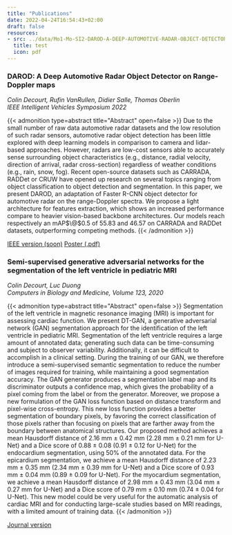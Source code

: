 ```yaml
---
title: "Publications"
date: 2022-04-24T16:54:43+02:00
draft: false
resources:
- src: ../data/Mo1-Mo-SI2-DAROD-A-DEEP-AUTOMOTIVE-RADAR-OBJECT-DETECTOR-ON-RANGE-DOPPLER-MAPS.pdf
  title: test
  icon: pdf
---
```


### DAROD: A Deep Automotive Radar Object Detector on Range-Doppler maps
*Colin Decourt, Rufin VanRullen, Didier Salle, Thomas Oberlin*  
*IEEE Intelligent Vehicles Symposium 2022*

{{< admonition type=abstract title="Abstract" open=false >}}
Due to the small number of raw data automotive radar datasets and the low resolution of such radar sensors, automotive radar object detection has been little explored with deep learning models in comparison to camera and lidar-based approaches. However, radars are low-cost sensors able to accurately sense surrounding object characteristics (e.g., distance, radial velocity, direction of arrival, radar cross-section) regardless of weather conditions (e.g., rain, snow, fog). Recent open-source datasets such as CARRADA, RADDet or CRUW have opened up research on several topics ranging from object classification to object detection and segmentation. In this paper, we present DAROD, an adaptation of Faster R-CNN object detector for automotive radar on the range-Doppler spectra. We propose a light architecture for features extraction, which shows an increased performance compare to heavier vision-based backbone architectures. Our models reach respectively an mAP$\@$0.5 of 55.83 and 46.57 on CARRADA and RADDet datasets, outperforming competing methods. 
{{< /admonition >}}

[IEEE version (soon)](#) [Poster (.pdf)](/pdf/poster_IV22_decourt_darod.pdf)

### Semi-supervised generative adversarial networks for the segmentation of the left ventricle in pediatric MRI  
*Colin Decourt, Luc Duong*  
*Computers in Biology and Medicine, Volume 123, 2020*

{{< admonition type=abstract title="Abstract" open=false >}}
Segmentation of the left ventricle in magnetic resonance imaging (MRI) is important for assessing cardiac function. We present DT-GAN, a generative adversarial network (GAN) segmentation approach for the identification of the left ventricle in pediatric MRI. Segmentation of the left ventricle requires a large amount of annotated data; generating such data can be time-consuming and subject to observer variability. Additionally, it can be difficult to accomplish in a clinical setting. During the training of our GAN, we therefore introduce a semi-supervised semantic segmentation to reduce the number of images required for training, while maintaining a good segmentation accuracy. The GAN generator produces a segmentation label map and its discriminator outputs a confidence map, which gives the probability of a pixel coming from the label or from the generator. Moreover, we propose a new formulation of the GAN loss function based on distance transform and pixel-wise cross-entropy. This new loss function provides a better segmentation of boundary pixels, by favoring the correct classification of those pixels rather than focusing on pixels that are farther away from the boundary between anatomical structures. Our proposed method achieves a mean Hausdorff distance of 2.16 mm $\pm$  0.42 mm (2.28 mm $\pm$ 0.21 mm for U-Net) and a Dice score of 0.88 $\pm$ 0.08 (0.91 $\pm$ 0.12 for U-Net) for the endocardium segmentation, using 50% of the annotated data. For the epicardium segmentation, we achieve a mean Hausdorff distance of 2.23 mm $\pm$ 0.35 mm (2.34 mm $\pm$ 0.39 mm for U-Net) and a Dice score of 0.93 mm $\pm$ 0.04 mm (0.89 $\pm$ 0.09 for U-Net). For the myocardium segmentation, we achieve a mean Hausdorff distance of 2.98 mm $\pm$ 0.43 mm (3.04 mm $\pm$ 0.27 mm for U-Net) and a Dice score of 0.79 mm $\pm$ 0.10 mm (0.74 $\pm$ 0.04 for U-Net). This new model could be very useful for the automatic analysis of cardiac MRI and for conducting large-scale studies based on MRI readings, with a limited amount of training data.
{{< /admonition >}}

[Journal version](https://doi.org/10.1016/j.compbiomed.2020.103884)

